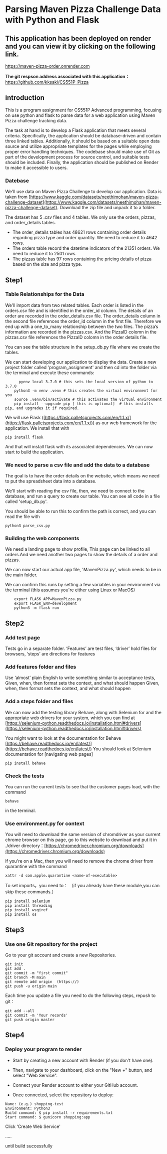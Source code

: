 
# Parsing Maven Pizza Challenge Data with Python and Flask


## This application has been deployed on render and you can view it by clicking on the following link.
https://maven-pizza-order.onrender.com

**The git respson address associated with this application：**
https://github.com/kksaki/CS551P_Pizza


## introduction

This is a program assignment for CS551P Advanced programming, focusing on use python and flask to parse data for a web application using Maven Pizza challenge tracking data.

The task at hand is to develop a Flask application that meets several criteria. Specifically, the application should be database-driven and contain three linked tables. Additionally, it should be based on a suitable open data source and utilize appropriate templates for the pages while employing proper error handling techniques. The codebase should make use of Git as part of the development process for source control, and suitable tests should be included. Finally, the application should be published on Render to make it accessible to users.


### Datebase

We'll use data on Maven Pizza Challenge to develop our application. Data is taken from [https://www.kaggle.com/datasets/neethimohan/maven-pizza-challenge-dataset](https://www.kaggle.com/datasets/neethimohan/maven-pizza-challenge-dataset).
Download the zip file and unpack it to a folder.

The dataset has 5 .csv files and 4 tables. We only use the orders, pizzas, and order_details tables.

- The order_details tables has 48621 rows containing order details regarding pizza type and order quantity. We need to reduce it to 4642 rows.
- The orders table record the datetime indicators of the 21351 orders.  We need
  to reduce it to 2501 rows.
- The pizzas table has 97 rows containing the pricing details of pizza based on the size and pizza type.


## Step1

### Table Relationships for the Data

We'll import data from two related tables. Each order is listed
in the orders.csv file and is identified in the order_id column. The details of
an order are recorded in the order_details.csv file. The order_details column
in the second file references the order_id column in the first file. Therefore
we end up with a one_to_many relationship between the two files. The pizza’s
information are recorded in the pizzas.csv. And the PizzaID colomn in the
pizzas.csv file references the PizzaID colomn in the order details file.

You can see the table structure in the setup_db.py file where we
create the tables.

We can start developing our application to
display the data. Create a new project folder called 'program_assignment' and
then cd into the folder via the terminal and execute these commands:

```
	  pyenv local 3.7.0 # this sets the local version of python to 3.7.0
    python3 -m venv .venv # this creates the virtual environment for you
    source .venv/bin/activate # this activates the virtual environment
    pip install --upgrade pip [ this is optional]  # this installs pip, and upgrades it if required.
```

We will use Flask ([https://flask.palletsprojects.com/en/1.1.x/](https://flask.palletsprojects.com/en/1.1.x/)) as our web framework for the application. We install that with

```
pip install flask
```

And that will install flask with its associated dependencies. We can now start to build the application.


### We need to parse a csv file and add the data to a database

The goal is to have the order details on the website, which means we need to put the spreadsheet data into a database.

We'll start with reading the csv file, then, we need to connect to the database, and run a query to create our table. You can see all code in a  file called 'setup_db.py'.

You should be able to run this to confirm the path is correct, and you can read the file with

```
python3 parse_csv.py
```

### Building the web components

We need a landing page to show profile, This page can be linked to all orders.And we need another two pages to show the details of a order and pizzas.

We can now start our actual app file, 'MavenPizza.py', which needs to be in the main folder.

We can confirm this runs by setting a few variables in your environment via the terminal (this assumes you're either using Linux or MacOS)

```
    export FLASK_APP=MavenPizza.py
    export FLASK_ENV=development
    python3 -m flask run
```

## Step2

### Add test page

Tests go in a separate folder. ‘Features’ are test files, ‘driver’ hold files for browsers, ‘steps’ are directions for features

### Add features folder and files

Use ‘almost’ plain English to write something similar to acceptance tests, Given, when, then format sets the context, and what should happen
Given, when, then format sets the context, and what should happen

### Add a steps folder and files

We can now add the testing library Behave, along with Selenium for and the appropriate web drivers for your system, which you can find at [https://selenium-python.readthedocs.io/installation.html#drivers](https://selenium-python.readthedocs.io/installation.html#drivers)

You might want to look at the documentation for Behave [https://behave.readthedocs.io/en/latest/](https://behave.readthedocs.io/en/latest/) You should look at Selenium documentation for [navigating web pages]

```
pip install behave
```


### Check the tests

You can run the current tests to see that the customer pages load, with the command

```
behave
```

in the terminal.


### Use environment.py for context

You will need to download the same version of chromdriver as your current chrome browser on this page, go to this website to download and put it in ./driver directory：[https://chromedriver.chromium.org/downloads](https://chromedriver.chromium.org/downloads)

If you're on a Mac, then you will need to remove the chrome driver from quarantine with the command

```
xattr -d com.apple.quarantine <name-of-executable>
```

To set imports，you need to：
（if you already have these module,you can skip these commands.）

```
pip install selenium
pip install threading
pip install wsgiref
pip install os
```

## Step3

### Use one Git repository for the project

Go to your git account and create a new Repositories.

```
git init
git add .
git commit -m "first commit"
git branch -M main
git remote add origin  (https://)
git push -u origin main
```


Each time you update a file you need to do the following steps, repush to git：

```
git add --all
git commit -m 'Your records'
git push origin master
```

## Step4

### Deploy your program to render

- Start by creating a new account with Render (if you don't have one).

- Then, navigate to your dashboard, click on the "New +" button, and select "Web Service".

- Connect your Render account to either your GitHub account.

- Once connected, select the repository to deploy:

```
Name: (e.g.) shopping-test
Environment: Python3
Build command: $ pip install -r requirements.txt
Start command: $ gunicorn shopping:app
```

Click 'Create Web Service'

.....

until build successfully

